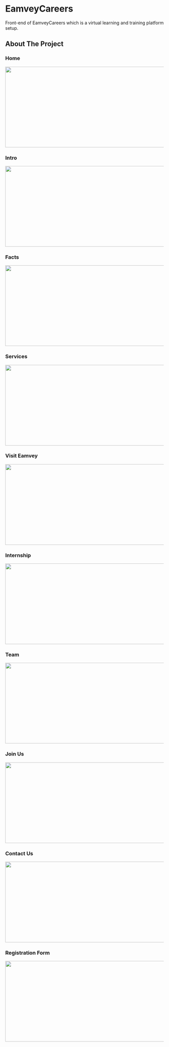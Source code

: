 # EamveyCareers
Front-end of  EamveyCareers which is a virtual learning and training platform setup.



## About The Project

### Home
<img src="../master/img/ss/Screenshot%20(111).png"  width="512" height="256" />

### Intro
<img src="../master/img/ss/Screenshot%20(110).png"  width="512" height="256" />

### Facts
<img src="../master/img/ss/Screenshot%20(109).png"  width="512" height="256" />

### Services
<img src="../master/img/ss/Screenshot%20(108).png"   width="512" height="256" />

### Visit Eamvey
<img src="../master/img/ss/Screenshot%20(107).png"  width="512" height="256" />

### Internship
<img src="../master/img/ss/Screenshot%20(106).png"  width="512" height="256" />

### Team
<img src="../master/img/ss/Screenshot%20(105).png"  width="512" height="256" />

### Join Us
<img src="../master/img/ss/Screenshot%20(104).png"  width="512" height="256" />

### Contact Us
<img src="../master/img/ss/Screenshot%20(103).png"  width="512" height="256" />

### Registration Form
<img src="../master/img/ss/Screenshot%20(102).png"  width="512" height="256" />
